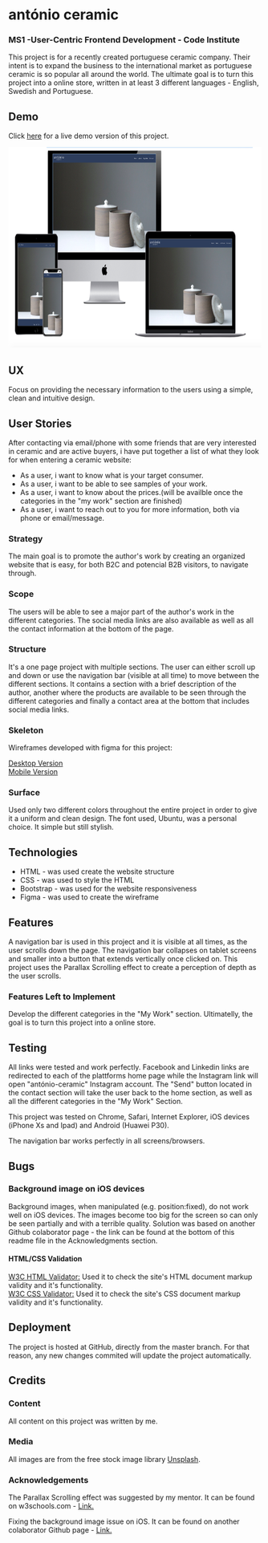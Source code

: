 # antónio ceramic

### MS1 -User-Centric Frontend Development - Code Institute

This project is for a recently created portuguese ceramic company. Their intent is to expand the business to the international market as portuguese ceramic is so popular all around the world. The ultimate goal is to turn this project into a online store, written in at least 3 different languages - English, Swedish and Portuguese.

## Demo

Click <a href="https://mendesfsweden.github.io/milestone-project1/">here</a> for a live demo version of this project.

<img src="assets/images/demo.png" width="1200" height="400">

## UX

Focus on providing the necessary information to the users using a simple, clean and intuitive design. 

## User Stories

After contacting via email/phone with some friends that are very interested in ceramic and are active buyers, i have put together a list of what they look for when entering a ceramic website:
<ul>
  <li>As a user, i want to know what is your target consumer.</li>
  <li>As a user, i want to be able to see samples of your work.</li>
  <li>As a user, i want to know about the prices.(will be availble once the categories in the "my work" section are finished)</li>
  <li>As a user, i want to reach out to you for more information, both via phone or email/message.</li>
</ul>

### Strategy

The main goal is to promote the author's work by creating an organized website that is easy, for both B2C and potencial B2B visitors, to navigate through. 

### Scope

The users will be able to see a major part of the author's work in the different categories. The social media links are also available as well as all the contact information at the bottom of the page.   

### Structure 

It's a one page project with multiple sections. The user can either scroll up and down or use the navigation bar (visible at all time) to move between the different sections. It contains a section with a brief description of the author, another where the products are available to be seen through the different categories and finally a contact area at the bottom that includes social media links.

### Skeleton

Wireframes developed with figma for this project:

<a href="https://github.com/mendesfsweden/milestone-project1/blob/master/assets/mockups/Desktop.pdf">Desktop Version</a><br>
<a href="https://github.com/mendesfsweden/milestone-project1/blob/master/assets/mockups/Mobile.pdf">Mobile Version</a>

### Surface

Used only two different colors throughout the entire project in order to give it a uniform and clean design. The font used, Ubuntu, was a personal choice. It simple but still stylish.  


## Technologies

<ul>
  <li>HTML - was used create the website structure</li>
  <li>CSS - was used to style the HTML</li>
  <li>Bootstrap - was used for the website responsiveness </li>
  <li>Figma - was used to create the wireframe</li>
</ul>

## Features

A navigation bar is used in this project and it is visible at all times, as the user scrolls down the page. The navigation bar collapses on tablet screens and smaller into a button that extends vertically once clicked on.
This project uses the Parallax Scrolling effect to create a perception of depth as the user scrolls.

### Features Left to Implement

Develop the different categories in the "My Work" section. Ultimatelly, the goal is to turn this project into a online store. 

## Testing

All links were tested and work perfectly. Facebook and Linkedin links are redirected to each of the plattforms home page while the Instagram link will open "antónio-ceramic" Instagram account. The "Send" button located in the contact section will take the user back to the home section, as well as all the different categories in the "My Work" Section.

This project was tested on Chrome, Safari, Internet Explorer, iOS devices (iPhone Xs and Ipad) and Android (Huawei P30). 

The navigation bar works perfectly in all screens/browsers.

## Bugs

### Background image on iOS devices

Background images, when manipulated (e.g. position:fixed), do not work well on iOS devices. The images become too big for the screen so  can only be seen partially and with a terrible quality. Solution was based on another Github colaborator page - the link can be found at the bottom of this readme file in the Acknowledgments section.

#### HTML/CSS Validation

<a href="https://validator.w3.org/" target="_blank">W3C HTML Validator:<a/> Used it to check the site's HTML document markup validity and it's functionality.<br> 
<a href="https://jigsaw.w3.org/css-validator/" target="_blank">W3C CSS Validator:<a/> Used it to check the site's CSS document markup validity and it's functionality. 

## Deployment

The project is hosted at GitHub, directly from the master branch. For that reason, any new changes commited will update the project automatically.  

## Credits

### Content

All content on this project was written by me.

### Media

All images are from the free stock image library <a href="https://unsplash.com" target="_blank">Unsplash</a>.

### Acknowledgements

The Parallax Scrolling effect was suggested by my mentor. It can be found on w3schools.com - <a href="https://www.w3schools.com/howto/howto_css_parallax.asp">Link.</a>

Fixing the background image issue on iOS. It can be found on another colaborator Github page - <a href="https://github.com/thesved/fixed-cover-background">Link.</a>



